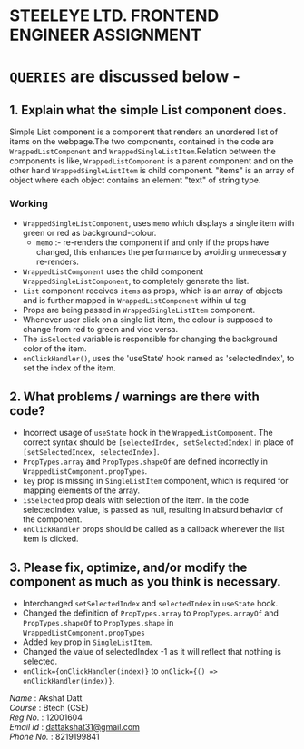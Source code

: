 #  STEELEYE LTD. FRONTEND ENGINEER ASSIGNMENT

# `QUERIES` are discussed below -

## 1. Explain what the simple List component does.

Simple List component is a component that renders an unordered list of items on the webpage.The two components, contained in the code are `WrappedListComponent` and `WrappedSingleListItem`.Relation between the components is like, `WrappedListComponent` is a parent component and on the other hand `WrappedSingleListItem` is child component. "items" is an array of object where each object contains an element "text" of string type.

### Working ###

* `WrappedSingleListComponent`, uses `memo` which displays a single item with green or red as background-colour.
  * `memo` :- re-renders the component if and only if the props have changed, this enhances the performance by avoiding unnecessary re-renders.
* `WrappedListComponent` uses the child component `WrappedSingleListComponent`, to completely generate the list.
* `List` component receives `items` as props, which is an array of objects and is further mapped in `WrappedListComponent` within ul tag
* Props are being passed in `WrappedSingleListItem` component.
* Whenever user click on a single list item, the colour is supposed to change from red to green and vice versa.
* The `isSelected` variable is responsible for changing the background color of the item.
* `onClickHandler()`, uses the 'useState' hook named as 'selectedIndex', to set the index of the item.


## 2. What problems / warnings are there with code? ##

* Incorrect usage of `useState` hook in the `WrappedListComponent`. The correct syntax should be `[selectedIndex, setSelectedIndex]` in place of `[setSelectedIndex, selectedIndex]`.
* `PropTypes.array` and `PropTypes.shapeOf` are defined incorrectly in `WrappedListComponent.propTypes`.
* `key` prop is missing in `SingleListItem` component, which is required for mapping elements of the array.
* `isSelected` prop deals with selection of the item. In the code selectedIndex value, is passed as null, resulting in absurd behavior of the component.
* `onClickHandler` props should be called as a callback whenever the list item is clicked.

## 3. Please fix, optimize, and/or modify the component as much as you think is necessary. ##

* Interchanged `setSelectedIndex` and `selectedIndex` in `useState` hook.
* Changed the definition of `PropTypes.array` to `PropTypes.arrayOf` and `PropTypes.shapeOf` to `PropTypes.shape` in `WrappedListComponent.propTypes`
* Added `key` prop in `SingleListItem`.
* Changed the value of selectedIndex -1 as it will reflect that nothing is selected.
* `onClick={onClickHandler(index)}` to  `onClick={() => onClickHandler(index)}`.



*Name* : Akshat Datt <br/>
*Course* : Btech (CSE) <br/>
*Reg No*. : 12001604 <br/>
*Email id* : dattakshat31@gmail.com <br/>
*Phone No.* : 8219199841 <br/>
